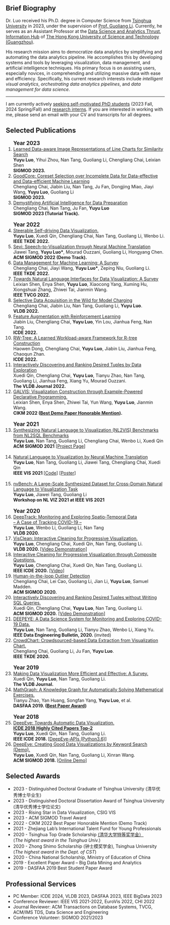 ## Brief Biography

Dr. Luo received his Ph.D. degree in Computer Science from [Tsinghua University](https://www.tsinghua.edu.cn/en) in 2023, under the supervision of [Prof. Guoliang Li](http://dbgroup.cs.tsinghua.edu.cn/ligl/).
Currently, he serves as an Assistant Professor at the [Data Science and Analytics Thrust](https://hkust-gz.edu.cn/academics/hubs-and-thrust-areas/information-hub/data-science-and-analytics/), [Information Hub](https://hkust-gz.edu.cn/academics/hubs-and-thrust-areas/information-hub/) of [The Hong Kong University of Science and Technology (Guangzhou)](https://hkust-gz.edu.cn/).

<!-- I obtained my B.Eng. from the [University of Electronic Science and Technology of China](http://www.uestc.edu.cn/) in 2018. -->

His research mission aims to democratize data analytics by simplifying and automating the data analytics pipeline. He accomplishes this by developing systems and tools by leveraging visualization, data management, and artificial intelligence techniques. His primary focus is on assisting users, especially novices, in comprehending and utilizing massive data with ease and efficiency. 
Specifically, his current research interests include <i>intelligent visual analytics</i>, <i>orchestrating data analytics pipelines</i>, and <i>data management for data science</i>.

<hr>

I am currently actively [seeking self-motivated PhD students](https://luoyuyu.vip/files/positions.pdf) (2023 Fall, 2024 Spring/Fall) and [research interns](https://luoyuyu.vip/files/positions.pdf). If you are interested in working with me, please send an email with your CV and transcripts for all degrees.

## Selected Publications
<ol>
    <big><b>Year 2023 </b></big>
    <li>
        <a href="./files/SIGMOD2023-LineNet.pdf" target="_blank">
          Learned Data-aware Image Representations of Line Charts for Similarity Search
        </a>
        <br>
        <b>Yuyu Luo</b>, Yihui Zhou, Nan Tang, Guoliang Li, Chengliang Chai, Leixian Shen 
        <br>
        <b>SIGMOD 2023.</b>
   </li> 
   <li>
        <a href="./files/SIGMOD23-GoodCore.pdf" target="_blank">
          GoodCore: Coreset Selection over Incomplete Data for Data-effective and Data-efficient Machine Learning
        </a>
        <br>
        Chengliang Chai, Jiabin Liu, Nan Tang, Ju Fan, Dongjing Miao, Jiayi Wang,  <b>Yuyu Luo</b>, Guoliang Li
        <br>
        <b>SIGMOD 2023.</b>
   </li> 
   <li>
        <a href="./files/SIGMOD23-Tutorial.pdf" target="_blank">
          Demystifying Artificial Intelligence for Data Preparation
        </a>
        <br>
        Chengliang Chai, Nan Tang, Ju Fan, <b>Yuyu Luo</b>
        <br>
        <b>SIGMOD 2023 (Tutorial Track).</b>
   </li> 
   <br>  
    <big><b>Year 2022 </b></big>
     <li>
        <a href="./files/DeepEye-TKDE.pdf" target="_blank">
          Steerable Self-driving Data Visualization.
        </a>
        <br>
        <b>Yuyu Luo</b>, Xuedi Qin, Chengliang Chai,  Nan Tang, Guoliang Li, Wenbo Li. 
        <br>
        <b>IEEE TKDE 2022.</b>
      </li> 
      <li>
        <a href="./files/SIGMOD22-Sevi.pdf" target="_blank">
          Sevi: Speech-to-Visualization through Neural Machine Translation 
        </a>
        <br>
        Jiawei Tang, <b>Yuyu Luo*</b>, Mourad Ouzzani, Guoliang Li, Hongyang Chen. 
        <br>
        <b>ACM SIGMOD 2022 (Demo Track).</b>
     </li>
      <li>
        <a href="./files/DM4ML_Survey.pdf" target="_blank">
          Data Management for Machine Learning: A Survey
        </a>
        <br>
         Chengliang Chai, Jiayi Wang, <b>Yuyu Luo*</b>, Zeping Niu, Guoliang Li. 
        <br>
        <b>IEEE TKDE 2022.</b>
      </li> 
      <li>
        <a href="./files/NL2VIS_Survey.pdf" target="_blank">
          Towards Natural Language Interfaces for Data Visualization: A Survey
        </a>
        <br>
        Leixian Shen, Enya Shen, <b>Yuyu Luo</b>, Xiaocong Yang, Xuming Hu, Xiongshuai Zhang, Zhiwei Tai, Jianmin Wang.
        <br>
        <b>IEEE TVCG 2022.</b>
      </li> 
       <!--  -->
      <li>
        <a href="./files/VLDB22-AutoData.pdf" target="_blank">
          Selective Data Acquisition in the Wild for Model Charging
        </a>
        <br>
        Chengliang Chai, Jiabin Liu, Nan Tang, Guoliang Li,  <b>Yuyu Luo</b>.
        <br>
        <b>VLDB 2022.</b>
      </li> 
<!--  -->
      <!--  -->
      <li>
        <a href="./files/ICDE22-AutoFeature.pdf" target="_blank">
          Feature Augmentation with Reinforcement Learning
        </a>
        <br>
        Jiabin Liu, Chengliang Chai, <b>Yuyu Luo</b>, Yin Lou, Jianhua Feng, Nan Tang.
        <br>
        <b>ICDE 2022.</b>
      </li> 
<!--  -->
<!--  -->
      <li>
        <a href="./files/ICDE22-RwTree.pdf" target="_blank">
        RW-Tree: A Learned Workload-aware Framework for R-tree Construction
        </a>
        <br>
        Haowen Dong, Chengliang Chai, <b>Yuyu Luo</b>,  Jiabin Liu, Jianhua Feng, Chaoqun Zhan.
        <br>
        <b>ICDE 2022.</b>
      </li> 
<!--  -->
<!--  -->
      <li>
        <a href="./files/VLDBJ22-dexplorer.pdf" target="_blank">
        Interactively Discovering and Ranking Desired Tuples by Data Exploration
        </a>
        <br>
        Xuedi Qin, Chengliang Chai, <b>Yuyu Luo</b>, Tianyu Zhao, Nan Tang, Guoliang Li, Jianhua Feng, Xiang Yu, Mourad Ouzzani.
        <br>
        <b>The VLDB Journal 2022.</b>
      </li> 
<!--  -->
      <li>
        <a href="./files/GALVIS.pdf" target="_blank">
          GALVIS: Visualization Construction through Example-Powered Declarative Programming.
        </a>
        <br>
        Leixian Shen, Enya Shen, Zhiwei Tai, Yun Wang, <b>Yuyu Luo</b>, Jianmin Wang.
        <br>
        <b>CIKM 2022 (<U>Best Demo Paper Honorable Mention</U>).</b>
      </li> 
    <br>  
    <big><b>Year 2021 </b></big> 
    <br>
      <li>
        <a href="./files/nvBench-SIGMOD21.pdf" target="_blank">
          Synthesizing Natural Language to Visualization (NL2VIS) Benchmarks from NL2SQL Benchmarks
        </a>
        <br>
        <b>Yuyu Luo</b>, Nan Tang, Guoliang Li, Chengliang Chai, Wenbo Li, Xuedi Qin 
        <br>
        <b>ACM SIGMOD 2021</b>
        [<a href = "https://github.com/TsinghuaDatabaseGroup/nvBench" target="_blank">Project Page</a>]
      </li> 
      <br>
      <li>
      <a href="./files/ncNet-VIS21.pdf" target="_blank">
            Natural Language to Visualization by Neural Machine Translation
            </a>
          <br>
          <b>Yuyu Luo</b>, Nan Tang, Guoliang Li, Jiawei Tang, Chengliang Chai, Xuedi Qin 
          <br>
          <b>IEEE VIS 2021 </b>
          [<a href = "https://github.com/Thanksyy/ncNet" target="_blank">Code</a>] [<a href = "./files/vis21-poster.pdf" target="_blank">Poster</a>]
      </li> 
        <br>
      <!-- <li>
        <a href="#">
           Empowering Natural Language to Visualization Neural Translation using Synthesized Benchmarks
        </a>
        <br>
        <b>Yuyu Luo</b>, Jiawei Tang, Guoliang Li, Chengliang Chai 
        <br>
        <b>IEEE VIS 2021</b>
        [<a href = "./files/vis21-poster.pdf" target="_blank">Poster</a>]
      </li> 
      <br> -->
      <li>
        <a href = "https://static1.squarespace.com/static/608f651953becd6fa58dd69f/t/6170807a8c5d11311d1fe2c0/1634762877044/nvBench_NLVIZ2021.pdf" target="_blank">
           nvBench: A Large-Scale Synthesized Dataset for Cross-Domain Natural Language to Visualization Task
        </a>
        <br>
        <b>Yuyu Luo</b>, Jiawei Tang, Guoliang Li
        <br>
        <b>Workshop on NL VIZ 2021 at IEEE VIS 2021</b>
      </li> 
      <br>
      <!-- <li>
        <a href="./files/icde21-data.pdf" target="_blank">
          Ranking Desired Tuples by Database Exploration
        </a>
        <br>
        Xuedi Qin, Chengliang Chai, <b>Yuyu Luo</b>, Tianyu Zhao, Nan Tang, Guoliang Li, Jianhua Feng, Xiang Yu, Mourad Ouzzani. 
        <br>
        <b>The 37th IEEE International Conference on Data Engineering (ICDE), Chania, Crete, Greece, 2021</b>
      </li> 
      <br>
      <li> -->
      <!-- <a href="" target="_blank">
          Automatic Data Acquisition for Deep Learning
          </a>
        <br>
        Jiabin Liu, Fu Zhu, Chengliang Chai, <b>Yuyu Luo</b>, Nan Tang.
        <br>
        <b>VLDB 2021, Demonstration Track</b>
      </li> 
      <br> -->
    <big><b>Year 2020 </b></big> 
      <li>
        <a href="./files/VLDB20-DeepTrack.pdf" target="_blank">
          DeepTrack: Monitoring and Exploring Spatio-Temporal Data <br> – A Case of Tracking COVID-19 –
        </a>
        <br>
        <b>Yuyu Luo</b>, Wenbo Li, Guoliang Li,  Nan Tang
        <br>
        <b>VLDB 2020.</b>
      </li> 
      <li>
        <a href="./files/VLDB20-VisClean.pdf" target="_blank">
          VisClean: Interactive Cleaning for Progressive Visualization.
        </a>
        <br>
        <b>Yuyu Luo</b>, Chengliang Chai, Xuedi Qin,  Nan Tang, Guoliang Li. 
        <br>
        <b>VLDB 2020. </b>
        <a href="https://youtu.be/eqsw7L8iRFE" target="_blank">[Video Demonstration]</a>
      </li> 
      <li>
        <a href="./files/VisClean-ICDE2020.pdf">
          Interactive Cleaning for Progressive Visualization through Composite Questions.
        </a>
        <br>
        <b>Yuyu Luo</b>, Chengliang Chai, Xuedi Qin, Nan Tang, Guoliang Li. 
        <br>
        <b>IEEE ICDE 2020.</b>
        <a href="https://www.youtube.com/watch?v=PNXcwb06SLY" target="_blank">[Video]</a>
      </li> 
      <!--  --> 
      <li>
        <a href="./files/SIGMOD20-HOD.pdf" target="_blank">
          Human-in-the-loop Outlier Detection
        </a>
        <br>
        Chengliang Chai, Lei Cao, Guoliang Li, Jian Li, <b>Yuyu Luo</b>, Samuel Madden.
        <br>
        <b>ACM SIGMOD 2020.</b>
      </li> 
      <li>
        <a href="./files/DBExplorer-sigmod20demo.pdf" target="_blank">
          Interactively Discovering and Ranking Desired Tuples without Writing SQL Queries.
        </a>
        <br>
        Xuedi Qin, Chengliang Chai, <b>Yuyu Luo</b>, Nan Tang, Guoliang Li. 
        <br>
        <b>ACM SIGMOD 2020.</b>  <a href="https://www.youtube.com/watch?v=JdDIPd6fM7c" target="_blank">[Video Demonstration]</a>
      </li>  
      <li>
        <a href="./files/DEBulletin_COVID19.pdf">
          DEEPEYE: A Data Science System for Monitoring and Exploring COVID-19 Data.
        </a>
        <br>
        <b>Yuyu Luo</b>, Nan Tang, Guoliang Li, Tianyu Zhao, Wenbo Li, Xiang Yu. 
        <br>
        <b>IEEE Data Engineering Bulletin, 2020. </b> <a>(invited)</a>
      </li> 
      <!-- <li>
        <a href="./files/ICDE20-Chart.pdf" target="_blank">
          Crowdsourcing-based Data Extraction from Visualization Charts
          (Short).
        </a>
        <br>
        Chengliang Chai, Guoliang Li, Ju Fan, <b>Yuyu Luo</b>.
        <br>
        <b>IEEE ICDE 2020.</b>
      </li>  -->
      <!--  -->
      <li>
        <a href="./files/TKDE20-Chart.pdf" target="_blank">
          CrowdChart: Crowdsourced-based Data Extraction from Visualization Chart.
        </a>
        <br>
        Chengliang Chai, Guoliang Li, Ju Fan, <b>Yuyu Luo</b>.
        <br>
        <b>IEEE TKDE 2020.</b>
      </li>  
      <!--  -->
      <br>
      <big> <b>Year 2019 </b> </big> 
      <!--  -->
      <li>
        <a href="./files/survey-vldbj.pdf" target="_blank">
          Making Data Visualization More Efficient and Effective: A Survey.
        </a>
        <br>
         Xuedi Qin, <b>Yuyu Luo</b>, Nan Tang, Guoliang Li.
        <br>
        <b>The VLDB Journal.</b>
      </li> 
      <li>
        <a href="./files/dasfaa19-gaokao.pdf" target="_blank">
          MathGraph: A Knowledge Graph for Automatically Solving Mathematical Exercises.
        </a>
        <br>
        Tianyu Zhao, Yan Huang, Songfan Yang, <b>Yuyu Luo</b>, et al.
        <br>
        <b>DASFAA 2019. (<U>Best Paper Award</U>)</b>
      </li> 
      <!--  -->
      <br>
      <big> <b>Year 2018 </b> </big> 
  <!-- Yuyu Luo, Xueqi Qin, Nan Tang, Guoliang Li. DeepEye: Towards Automatic Data Visualization. ICDE 2018.  -->
      <li>
        <a href="http://dbgroup.cs.tsinghua.edu.cn/ligl/papers/icde18-deepeye.pdf" target="_blank">DeepEye: Towards Automatic Data Visualization.</a><br/>
        <b><a href="https://ieeexplore.ieee.org/xpl/conhome/8476188/proceeding?isnumber=8509221&sortType=paper-citations">ICDE 2018 Highly Cited Papers Top-2</a></b> <br>
        <b>Yuyu Luo</b>, Xuedi Qin, Nan Tang, Guoliang Li. 
        <br>
        <b>IEEE ICDE 2018. </b>
        [<a href="https://github.com/Thanksyy/DeepEye-APIs">DeepEye-APIs (Python3.6)</a>]
      </li> 
      <li>
        <a href="http://dbgroup.cs.tsinghua.edu.cn/ligl/papers/sigmod18-deepeye.pdf" target="_blank">DeepEye: Creating Good Data Visualizations by Keyword Search (Demo).</a><br/>
        <b>Yuyu Luo</b>, Xuedi Qin, Nan Tang, Guoliang Li, Xinran Wang. 
        <br>
        <b>ACM SIGMOD 2018. 
        </b>
        [<a href="http://deepeye.tech" target="_blank">Online Demo</a>]
      </li>    
  </ol>

## Selected Awards
<ul>
<li>2023 - Distinguished Doctoral Graduate of Tsinghua University (清华优秀博士毕业生)</li>
<li>2023 - Distinguished Doctoral Dissertation Award of Tsinghua University (清华优秀博士学位论文)</li>
<li>2023 - Rising Star in Data Visualization, CSIG VIS </li>
<li>2023 - ACM SIGMOD Travel Award </li>
<li>2022 - CIKM 2022 Best Paper Honorable Mention (Demo Track)</li>
<!-- <li>2022 - Comprehensive Excellent First-Class Scholarship, Tsinghua.</li> -->
<li>2021 - Zhejiang Lab’s International Talent Fund for Young Professionals</li>
<li>2020 - Tsinghua Top Grade Scholarship <a href="https://www.tsinghua.edu.cn/info/1177/26319.htm">(清华大学特等奖学金）</a>
<br> (<i>The highest award in the Tsinghua Univ.</i>)</li>
<li>2020 - Zhong Shimo Scholarship (钟士模奖学金), Tsinghua University
<br> (<i>The highest award in the Dept. of CST</i>)
</li>
<!-- <li>2020 - Microsoft Research Asia Fellowship Nomination Award. <br> (<i>15 students from Asia-Pacific region</i>)</li> -->
<li>2020 - China National Scholarship, Ministry of Education of China</li>
<!-- <li>2019 - Comprehensive Excellent First-Class Scholarship, Tsinghua.</li> -->
<!-- <li>2019 - Huawei Scholarship.</li> -->
<li>2019 - Excellent Paper Award – Big Data Mining and Analytics</li>
<li>2019 - DASFAA 2019 Best Student Paper Award</li>
<!-- <li>2018 - Outstanding Graduate of Sichuan Province, China. (Top 0.1%)</li>
<li>2018 - Outstanding Undergraduate Dissertation, UESTC. (Top 1%)</li>
<li>2017 - China National Scholarship, Ministry of Education of China.</li>
<li>2017 - <i>First Prize Award</i>, National College Student Information Security Contest.</li>
<li>2016&2015 - The Top-Class People’s Scholarship, UESTC. (Top 1%)</li> -->
<!-- <li>2015 - Top Class People’s Scholarship by UESTC (Top 1%)</li> -->
</ul>

## Professional Services
<ul>
<li>PC Member: ICDE 2024, VLDB 2023, DASFAA 2023, IEEE BigData 2023</li>
<li>Conference Reviewer: IEEE VIS 2021-2022, EuroVis 2022, CHI 2022</li>    
<li>Journal Reviewer: ACM Transactions on Database Systems, TVCG, ACM/IMS TDS, Data Science and Engineering</li>
<li>Conference Volunteer: SIGMOD 2021/2023</li>
</ul>
